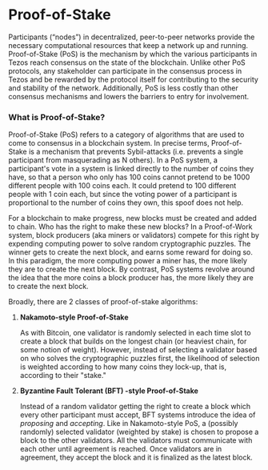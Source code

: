 # Proof-of-Stake

Participants \(“nodes”\) in decentralized, peer-to-peer networks provide the necessary computational resources that keep a network up and running. Proof-of-Stake \(PoS\) is the mechanism by which the various participants in Tezos reach consensus on the state of the blockchain. Unlike other PoS protocols, any stakeholder can participate in the consensus process in Tezos and be rewarded by the protocol itself for contributing to the security and stability of the network. Additionally, PoS is less costly than other consensus mechanisms and lowers the barriers to entry for involvement.

### What is Proof-of-Stake?

Proof-of-Stake \(PoS\) refers to a category of algorithms that are used to come to consensus in a blockchain system. In precise terms, Proof-of-Stake is a mechanism that prevents Sybil-attacks \(i.e. prevents a single participant from masquerading as N others\). In a PoS system, a participant's vote in a system is linked directly to the number of coins they have, so that a person who only has 100 coins cannot pretend to be 1000 different people with 100 coins each. It could pretend to 100 different people with 1 coin each, but since the voting power of a participant is proportional to the number of coins they own, this spoof does not help.

For a blockchain to make progress, new blocks must be created and added to chain. Who has the right to make these new blocks? In a Proof-of-Work system, block producers \(aka miners or validators\) compete for this right by expending computing power to solve random cryptographic puzzles. The winner gets to create the next block, and earns some reward for doing so. In this paradigm, the more computing power a miner has, the more likely they are to create the next block. By contrast, PoS systems revolve around the idea that the more coins a block producer has, the more likely they are to create the next block.

Broadly, there are 2 classes of proof-of-stake algorithms:

1. **Nakamoto-style Proof-of-Stake**

   As with Bitcoin, one validator is randomly selected in each time slot to create a block that builds on the longest chain \(or heaviest chain, for some notion of weight\). However, instead of selecting a validator based on who solves the cryptographic puzzles first, the likelihood of selection is weighted according to how many coins they lock-up, that is, according to their "stake."

2. **Byzantine Fault Tolerant \(BFT\) -style Proof-of-Stake**

   Instead of a random validator getting the right to create a block which every other participant must accept, BFT systems introduce the idea of _proposing_ and _accepting_. Like in Nakamoto-style PoS, a \(possibly randomly\) selected validator \(weighted by stake\) is chosen to propose a block to the other validators. All the validators must communicate with each other until agreement is reached. Once validators are in agreement, they accept the block and it is finalized as the latest block.

